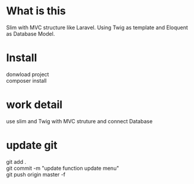 # What is this
Slim with MVC structure like Laravel. Using Twig as template and Eloquent as Database Model.

# Install
donwload project <br>
composer install

# work detail 
use slim and Twig  with MVC struture  and connect Database 

# update git
git add . <br>
git commit -m "update function update menu"  <br>
git push origin master -f  <br>

